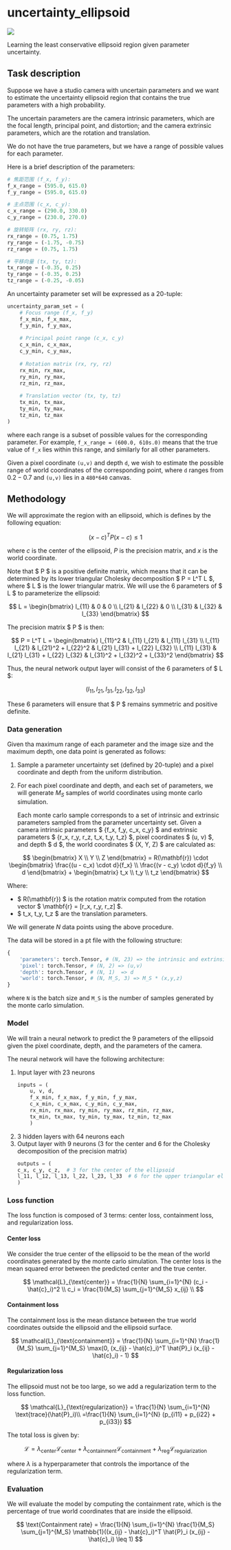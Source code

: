 # uncertainty_ellipsoid

<a target="_blank" href="https://cookiecutter-data-science.drivendata.org/">
    <img src="https://img.shields.io/badge/CCDS-Project%20template-328F97?logo=cookiecutter" />
</a>

Learning the least conservative ellipsoid region given parameter uncertainty.

## Task description

Suppose we have a studio camera with uncertain parameters and we want to estimate the uncertainty ellipsoid region that contains the true parameters with a high probability.

The uncertain parameters are the camera intrinsic parameters, which are the focal length, principal point, and distortion; and the camera extrinsic parameters, which are the rotation and translation.

We do not have the true parameters, but we have a range of possible values for each parameter.

Here is a brief description of the parameters:

```python
# 焦距范围 (f_x, f_y): 
f_x_range = (595.0, 615.0)
f_y_range = (595.0, 615.0)

# 主点范围 (c_x, c_y): 
c_x_range = (290.0, 330.0)
c_y_range = (230.0, 270.0)

# 旋转矩阵 (rx, ry, rz):
rx_range = (0.75, 1.75)
ry_range = (-1.75, -0.75)
rz_range = (0.75, 1.75)

# 平移向量 (tx, ty, tz):
tx_range = (-0.35, 0.25)
ty_range = (-0.35, 0.25)
tz_range = (-0.25, -0.05)
```

An uncertainty parameter set will be expressed as a 20-tuple: 

```python
uncertainty_param_set = (
    # Focus range (f_x, f_y)
    f_x_min, f_x_max,  
    f_y_min, f_y_max, 
    
    # Principal point range (c_x, c_y)
    c_x_min, c_x_max, 
    c_y_min, c_y_max,  
    
    # Rotation matrix (rx, ry, rz)
    rx_min, rx_max,  
    ry_min, ry_max,  
    rz_min, rz_max,  
    
    # Translation vector (tx, ty, tz)
    tx_min, tx_max, 
    ty_min, ty_max, 
    tz_min, tz_max 
)
```

where each range is a subset of possible values for the corresponding parameter. For example, `f_x_range = (600.0, 610s.0)` means that the true value of `f_x` lies within this range, and similarly for all other parameters.

Given a pixel coordinate `(u,v)` and depth `d`, we wish to estimate the possible range of world coordinates of the corresponding point, where `d` ranges from $0.2 - 0.7$ and `(u,v)` lies in a `480*640` canvas.

## Methodology

We will approximate the region with an ellipsoid, which is defines by the following equation:

$$
(x - c)^T P (x - c) \leq 1
$$

where $c$ is the center of the ellipsoid, $P$ is the precision matrix, and $x$ is the world coordinate. 

Note that $ P $ is a positive definite matrix, which means that it can be determined by its lower triangular Cholesky decomposition $ P = L^T L $, where $ L $ is the lower triangular matrix. We will use the 6 parameters of $ L $ to parameterize the ellipsoid:

$$
L = \begin{bmatrix}
l_{11} & 0 & 0 \\
l_{21} & l_{22} & 0 \\
l_{31} & l_{32} & l_{33}
\end{bmatrix}
$$

The precision matrix $ P $ is then:

$$
P = L^T L = \begin{bmatrix}
l_{11}^2 & l_{11} l_{21} & l_{11} l_{31} \\
l_{11} l_{21} & l_{21}^2 + l_{22}^2 & l_{21} l_{31} + l_{22} l_{32} \\
l_{11} l_{31} & l_{21} l_{31} + l_{22} l_{32} & l_{31}^2 + l_{32}^2 + l_{33}^2
\end{bmatrix}
$$

Thus, the neural network output layer will consist of the 6 parameters of $ L $:

$$
(l_{11}, l_{21}, l_{31}, l_{22}, l_{32}, l_{33})
$$

These 6 parameters will ensure that $ P $ remains symmetric and positive definite.

### Data generation

Given tha maximum range of each parameter and the image size and the maximum depth, one data point is generated as follows:
1. Sample a parameter uncertainty set (defined by 20-tuple) and a pixel coordinate and depth from the uniform distribution.
2. For each pixel coordinate and depth, and each set of parameters, we will generate $M_S$ samples of world coordinates using monte carlo simulation.


    Each monte carlo sample corresponds to a set of intrinsic and extrinsic parameters sampled from the parameter uncertainty set. Given a camera intrinsic parameters $ \{f_x, f_y, c_x, c_y\} $ and extrinsic parameters $ \{r_x, r_y, r_z, t_x, t_y, t_z\} $, pixel coordinates $ (u, v) $, and depth $ d $, the world coordinates $ (X, Y, Z) $ are calculated as:

$$
\begin{bmatrix}
X \\
Y \\
Z
\end{bmatrix}
= R(\mathbf{r}) \cdot 
\begin{bmatrix}
\frac{(u - c_x) \cdot d}{f_x} \\
\frac{(v - c_y) \cdot d}{f_y} \\
d
\end{bmatrix}
+ 
\begin{bmatrix}
t_x \\
t_y \\
t_z
\end{bmatrix}
$$

Where:
- $ R(\mathbf{r}) $ is the rotation matrix computed from the rotation vector $ \mathbf{r} = [r_x, r_y, r_z] $.
- $ t_x, t_y, t_z $ are the translation parameters.


We will generate $N$ data points using the above procedure.

The data will be stored in a pt file with the following structure:

```python
{
    'parameters': torch.Tensor, # (N, 23) => the intrinsic and extrinsic parameter ranges 
    'pixel': torch.Tensor, # (N, 2) => (u,v)
    'depth': torch.Tensor, # (N, 1)  => d
    'world': torch.Tensor, # (N, M_S, 3) => M_S * (x,y,z)
}
```
where `N` is the batch size and `M_S` is the number of samples generated by the monte carlo simulation.




### Model

We will train a neural network to predict the 9 parameters of the ellipsoid given the pixel coordinate, depth, and the parameters of the camera.

The neural network will have the following architecture:

1. Input layer with 23 neurons 
    ```python
    inputs = (
        u, v, d, 
        f_x_min, f_x_max, f_y_min, f_y_max, 
        c_x_min, c_x_max, c_y_min, c_y_max, 
        rx_min, rx_max, ry_min, ry_max, rz_min, rz_max, 
        tx_min, tx_max, ty_min, ty_max, tz_min, tz_max
        )
    ```
2. 3 hidden layers with 64 neurons each
3. Output layer with 9 neurons (3 for the center and 6 for the Cholesky decomposition of the precision matrix)
    ```python
    outputs = (
    c_x, c_y, c_z,  # 3 for the center of the ellipsoid
    l_11, l_12, l_13, l_22, l_23, l_33  # 6 for the upper triangular elements of the precision matrix
    )
    ```

### Loss function

The loss function is composed of 3 terms: center loss, containment loss, and regularization loss.

#### Center loss

We consider the true center of the ellipsoid to be the mean of the world coordinates generated by the monte carlo simulation. The center loss is the mean squared error between the predicted center and the true center.

$$
\mathcal{L}_{\text{center}} = \frac{1}{N} \sum_{i=1}^{N} (c_i - \hat{c}_i)^2 \\
c_i = \frac{1}{M_S} \sum_{j=1}^{M_S} x_{ij} \\
$$

#### Containment loss

The containment loss is the mean distance between the true world coordinates outside the ellipsoid and the ellipsoid surface.

$$
\mathcal{L}_{\text{containment}} = \frac{1}{N} \sum_{i=1}^{N} \frac{1}{M_S} \sum_{j=1}^{M_S} \max(0, (x_{ij} - \hat{c}_i)^T \hat{P}_i (x_{ij} - \hat{c}_i) - 1)
$$

#### Regularization loss

The ellipsoid must not be too large, so we add a regularization term to the loss function.

$$
\mathcal{L}_{\text{regularization}} = \frac{1}{N} \sum_{i=1}^{N} \text{trace}(\hat{P}_i)\\
=\frac{1}{N} \sum_{i=1}^{N} (p_{i11} + p_{i22} + p_{i33})
$$

The total loss is given by:

$$  
\mathcal{L} = \lambda_{\text{center}}\mathcal{L}_{\text{center}} + \lambda_{\text{containment}}\mathcal{L}_{\text{containment}} + \lambda_{\text{reg}} \mathcal{L}_{\text{regularization}}
$$

where $\lambda$ is a hyperparameter that controls the importance of the regularization term.

### Evaluation

We will evaluate the model by computing the containment rate, which is the percentage of true world coordinates that are inside the ellipsoid.

$$
\text{Containment rate} = \frac{1}{N} \sum_{i=1}^{N} \frac{1}{M_S} \sum_{j=1}^{M_S} \mathbb{1}((x_{ij} - \hat{c}_i)^T \hat{P}_i (x_{ij} - \hat{c}_i) \leq 1)
$$

